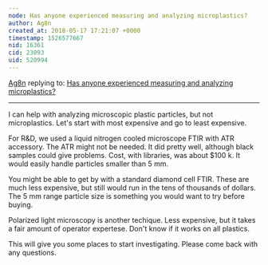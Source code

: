 ```yaml
---
node: Has anyone experienced measuring and analyzing microplastics?
author: Ag8n
created_at: 2018-05-17 17:21:07 +0000
timestamp: 1526577667
nid: 16361
cid: 23093
uid: 520994
---
```




[Ag8n](../profile/Ag8n) replying to: [Has anyone experienced measuring and analyzing microplastics?](../notes/niklasjordan/05-17-2018/has-anyone-experienced-measuring-and-analyzing-microplastics)

----
I can help with analyzing microscopic plastic particles, but not microplastics. Let's start with most expensive and go to least expensive.

For R&D, we used a liquid nitrogen cooled microscope FTIR with ATR accessory.  The ATR might not be needed.  It did pretty well, although black samples could give problems.  Cost, with libraries, was about $100 k.  It would easily handle particles smaller than 5 mm.

You might be able to get by with a standard diamond cell FTIR.  These are much less expensive, but still would run in the tens of thousands of dollars.  The 5 mm range particle size is something you would want to try before buying.

Polarized light microscopy is another techique.  Less expensive, but it takes a fair amount of operator expertese.  Don't know if it works on all plastics. 

This will give you some places to start investigating.  Please come back with any questions.

